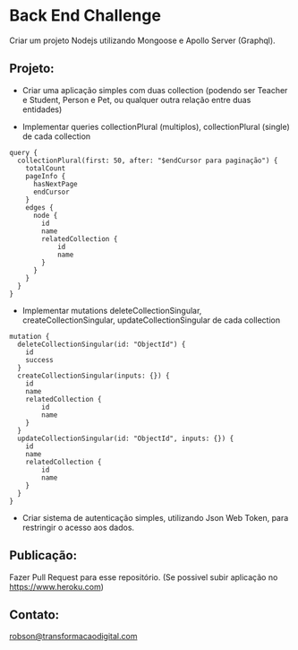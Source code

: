# Back End Challenge

Criar um projeto Nodejs utilizando Mongoose e Apollo Server (Graphql).


## Projeto:

* Criar uma aplicação simples com duas collection (podendo ser Teacher e Student, Person e Pet, ou qualquer outra relação entre duas entidades)

* Implementar queries collectionPlural (multiplos), collectionPlural (single) de cada collection

```
query {
  collectionPlural(first: 50, after: "$endCursor para paginação") {
    totalCount
    pageInfo {
      hasNextPage
      endCursor
    }
    edges {
      node {
        id
        name
        relatedCollection {
            id
            name
        }
      }
    }
  }
}
```

* Implementar mutations deleteCollectionSingular, createCollectionSingular, updateCollectionSingular de cada collection
```
mutation {
  deleteCollectionSingular(id: "ObjectId") {
    id
    success
  }
  createCollectionSingular(inputs: {}) {
    id
    name
    relatedCollection {
        id
        name
    }
  }
  updateCollectionSingular(id: "ObjectId", inputs: {}) {
    id
    name
    relatedCollection {
        id
        name
    }
  }
}
```

* Criar sistema de autenticação simples, utilizando Json Web Token, para restringir o acesso aos dados.

## Publicação:

Fazer Pull Request para esse repositório. (Se possivel subir aplicação no https://www.heroku.com)

## Contato:
robson@transformacaodigital.com

